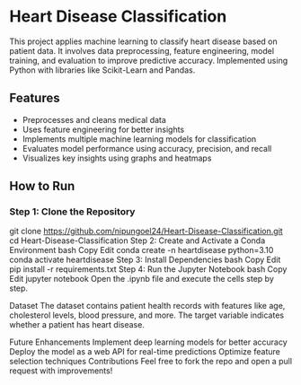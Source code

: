 # Heart Disease Classification

This project applies machine learning to classify heart disease based on patient data. It involves data preprocessing, feature engineering, model training, and evaluation to improve predictive accuracy. Implemented using Python with libraries like Scikit-Learn and Pandas.

## Features
- Preprocesses and cleans medical data
- Uses feature engineering for better insights
- Implements multiple machine learning models for classification
- Evaluates model performance using accuracy, precision, and recall
- Visualizes key insights using graphs and heatmaps

## How to Run

### Step 1: Clone the Repository  

git clone https://github.com/nipungoel24/Heart-Disease-Classification.git
cd Heart-Disease-Classification
Step 2: Create and Activate a Conda Environment
bash
Copy
Edit
conda create -n heartdisease python=3.10
conda activate heartdisease
Step 3: Install Dependencies
bash
Copy
Edit
pip install -r requirements.txt
Step 4: Run the Jupyter Notebook
bash
Copy
Edit
jupyter notebook
Open the .ipynb file and execute the cells step by step.

Dataset
The dataset contains patient health records with features like age, cholesterol levels, blood pressure, and more. The target variable indicates whether a patient has heart disease.

Future Enhancements
Implement deep learning models for better accuracy
Deploy the model as a web API for real-time predictions
Optimize feature selection techniques
Contributions
Feel free to fork the repo and open a pull request with improvements! 
